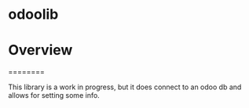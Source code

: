 odoolib
===============


Overview
========
========

This library is a work in progress, but it does connect to an odoo db and allows for 
setting some info.
